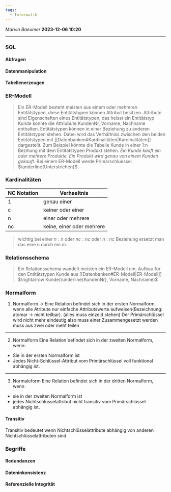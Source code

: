```yaml
---
tags:
  - Informatik
---
```

*Marvin Baeumer* **2023-12-06 10:20**

---
### SQL
#### Abfragen
#### Datenmanipulation
#### Tabellenerzeugen
### ER-Modell
> Ein ER-Modell besteht meisten aus einem oder mehreren Entitätstypen, diese Entitätstypen können Attribut besitzen. Attribute sind Eigenschaften eines Entitätstypen, das heisst ein Entitätstyp Kunde könnte die Attriubute KundenNr, Vorname, Nachname enthalten. Entitätstypen können in einer Beziehung zu anderen Entitätstypen stehen. Dabei wird das Verhältniss zwischen den beiden Entitätstypen mit [[Datenbanken#Kardinalitäten|Kardinalitäten]] dargestellt. Zum Beispiel könnte die Tabelle Kunde in einer 1:n Bezihung mit dem Entitätstypen Produkt stehen. *Ein Kunde kauft ein oder mehrere Produkte. Ein Produkt wird genau von einem Kunden gekauft.* 
> Bei einem ER-Modell werde Primärschluessel $\underline{Unterstrichen}$.
### Kardinalitäten
| NC Notation | Verhaeltnis               |
| ----------- | ------------------------- |
| 1            |  genau einer                          |
| c           | keiner oder einer                     |
| n           | einer oder mehrere        |
| nc          | keine, einer oder mehrere |

> wichtig bei einer $n:n$ oder $nc:nc$ oder $n:nc$ Beziehung ersetzt man das eine n durch ein m.
### Relationsschema
> Ein Relationsschema wandelt meisten ein ER-Modell um.
> Aufbau für den Entitätstypen Kunde aus [[Datenbanken#ER-Modell|ER-Modell]] $\rightarrow Kunde(\underline{KundenNr}, Vorname, Nachname)$
 ### Normalform
1. Normalform $\rightarrow$ Eine Relation befindet sich in der ersten Normalform, wenn alle Atribute nur einfache Attributswerte aufweisen(Bezeichnung: atomar $\rightarrow$ nicht teilbar). (alles muss einzeld stehen) Der Primärschlüssel wird nicht mehr eindeutig also muss einer Zusammengesetzt werden muss aus zwei oder meht teilen
---
2. Normalform Eine Relation befindet sich in der zweiten Normalform, wenn: 
- Sie in der ersten Normalform ist
- Jedes Nicht-Schlüssel-Attribut vom Primärschlüssel voll funktional abhängig ist.
---
3. Normaleform Eine Relation befindet sich in der dritten Normalform, wenn
- sie in der zweiten Normalform ist 
- jedes Nichtschlüsselattribut nicht transitiv vom Primärschlüssel abhängig ist.
#### Transitiv
Transitiv bedeutet wenn Nichtschlüsselattribute abhängig von anderen Nichtschlüsselattributen sind.
### Begriffe
#### Redundanzen
#### Dateninkonsistenz
#### Referenzielle Integrität
